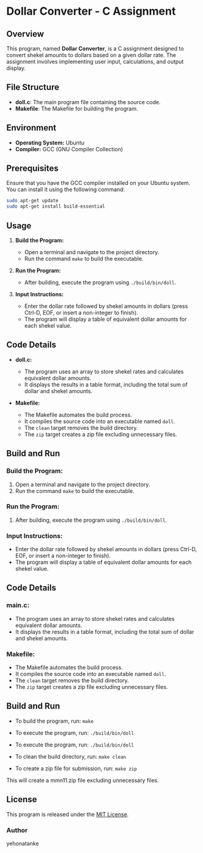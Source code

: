 # Dollar Converter - C Assignment

## Overview

This program, named **Dollar Converter**, is a C assignment designed to convert shekel amounts to dollars based on a given dollar rate. The assignment involves implementing user input, calculations, and output display.

## File Structure

- **doll.c**: The main program file containing the source code.
- **Makefile**: The Makefile for building the program.


## Environment

- **Operating System:** Ubuntu
- **Compiler:** GCC (GNU Compiler Collection)

## Prerequisites

Ensure that you have the GCC compiler installed on your Ubuntu system. You can install it using the following command:

```bash
sudo apt-get update
sudo apt-get install build-essential
```

## Usage

1. **Build the Program:**
   - Open a terminal and navigate to the project directory.
   - Run the command `make` to build the executable.

2. **Run the Program:**
   - After building, execute the program using `./build/bin/doll`.

3. **Input Instructions:**
   - Enter the dollar rate followed by shekel amounts in dollars (press Ctrl-D, EOF, or insert a non-integer to finish).
   - The program will display a table of equivalent dollar amounts for each shekel value.

## Code Details

- **doll.c:**
  - The program uses an array to store shekel rates and calculates equivalent dollar amounts.
  - It displays the results in a table format, including the total sum of dollar and shekel amounts.

- **Makefile:**
  - The Makefile automates the build process.
  - It compiles the source code into an executable named `doll`.
  - The `clean` target removes the build directory.
  - The `zip` target creates a zip file excluding unnecessary files.


## Build and Run

### Build the Program:

1. Open a terminal and navigate to the project directory.
2. Run the command `make` to build the executable.

### Run the Program:

1. After building, execute the program using `./build/bin/doll`.

### Input Instructions:

- Enter the dollar rate followed by shekel amounts in dollars (press Ctrl-D, EOF, or insert a non-integer to finish).
- The program will display a table of equivalent dollar amounts for each shekel value.

## Code Details

### main.c:

- The program uses an array to store shekel rates and calculates equivalent dollar amounts.
- It displays the results in a table format, including the total sum of dollar and shekel amounts.

### Makefile:

- The Makefile automates the build process.
- It compiles the source code into an executable named `doll`.
- The `clean` target removes the build directory.
- The `zip` target creates a zip file excluding unnecessary files.

## Build and Run

- To build the program, run: `make`

- To execute the program, run: `./build/bin/doll`

- To execute the program, run: `./build/bin/doll`

- To clean the build directory, run: `make clean`

- To create a zip file for submission, run: `make zip`

This will create a mmn11.zip file excluding unnecessary files.

## License

This program is released under the [MIT License](LICENSE).

### Author

yehonatanke
